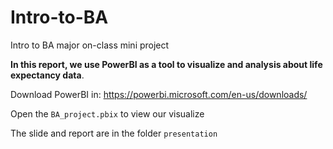 # Intro-to-BA

Intro to BA major on-class mini project

**In this report, we use PowerBI as a tool to visualize and analysis about life expectancy data**.

Download PowerBI in: [https://powerbi.microsoft.com/en-us/downloads/ ]()

Open the `BA_project.pbix` to view our visualize

The slide and report are in the folder `presentation`
